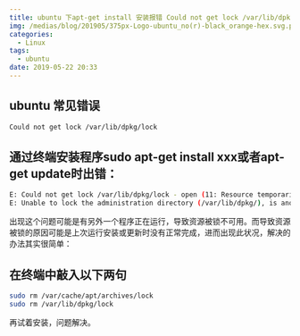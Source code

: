 ```yaml
---
title: ubuntu 下apt-get install 安装报错 Could not get lock /var/lib/dpkg/lock
img: /medias/blog/201905/375px-Logo-ubuntu_no(r)-black_orange-hex.svg.png
categories:
  - Linux
tags:
  - ubuntu
date: 2019-05-22 20:33
---
```


## ubuntu 常见错误

```bash
Could not get lock /var/lib/dpkg/lock
```

## 通过终端安装程序sudo apt-get install xxx或者apt-get update时出错：

```bash
E: Could not get lock /var/lib/dpkg/lock - open (11: Resource temporarily unavailable)
E: Unable to lock the administration directory (/var/lib/dpkg/), is another process using it?
```

出现这个问题可能是有另外一个程序正在运行，导致资源被锁不可用。而导致资源被锁的原因可能是上次运行安装或更新时没有正常完成，进而出现此状况，解决的办法其实很简单：
## 在终端中敲入以下两句

```bash
sudo rm /var/cache/apt/archives/lock
sudo rm /var/lib/dpkg/lock
```

再试着安装，问题解决。
